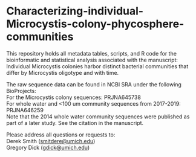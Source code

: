 # Characterizing-individual-Microcystis-colony-phycosphere-communities
This repository holds all metadata tables, scripts, and R code for the bioinformatic and statistical analysis associated with the manuscript: Individual Microcystis colonies harbor distinct bacterial communities that differ by Microcystis oligotype and with time.

The raw sequence data can be found in NCBI SRA under the following BioProjects:  
For the Microcystis colony sequences: PRJNA645738  
For whole water and <100 um community sequences from 2017-2019: PRJNA646259  
Note that the 2014 whole water community sequences were published as part of a later study. See the citation in the manuscript.  

Please address all questions or requests to:  
Derek Smith (smitdere@umich.edu)  
Gregory Dick (gdick@umich.edu)  


